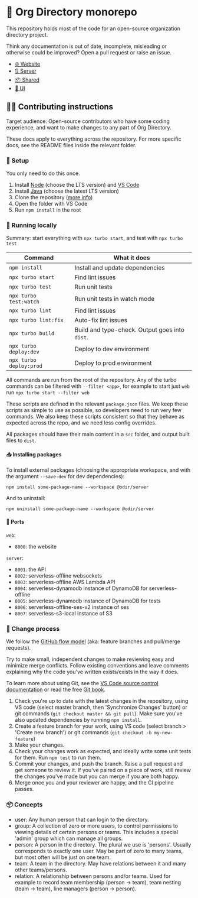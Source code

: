 # 🌌 Org Directory monorepo

This repository holds most of the code for an open-source organization directory project.

Think any documentation is out of date, incomplete, misleading or otherwise could be improved? Open a pull request or raise an issue.

- [🌐 Website](./apps/web)
- [🔃 Server](./apps/server)
- [📦 Shared](./packages/shared)
- [🌈 UI](./packages/ui)

## 🧑‍💻 Contributing instructions

Target audience: Open-source contributors who have some coding experience, and want to make changes to any part of Org Directory.

These docs apply to everything across the repository. For more specific docs, see the README files inside the relevant folder.

### 🔧 Setup

You only need to do this once.

1. Install [Node](https://nodejs.org/) (choose the LTS version) and [VS Code](https://code.visualstudio.com/Download)
2. Install [Java](https://adoptium.net/) (choose the latest LTS version)
3. Clone the repository ([more info](https://docs.github.com/en/repositories/creating-and-managing-repositories/cloning-a-repository))
4. Open the folder with VS Code
5. Run `npm install` in the root

### 🏃 Running locally

Summary: start everything with `npx turbo start`, and test with `npx turbo test`

| Command                 | What it does                                   |
|-------------------------|------------------------------------------------|
| `npm install`           | Install and update dependencies                |
| `npx turbo start`       | Find lint issues                               |
| `npx turbo test`        | Run unit tests                                 |
| `npx turbo test:watch`  | Run unit tests in watch mode                   |
| `npx turbo lint`        | Find lint issues                               |
| `npx turbo lint:fix`    | Auto-fix lint issues                           |
| `npx turbo build`       | Build and type-check. Output goes into `dist`. |
| `npx turbo deploy:dev`  | Deploy to dev environment                      |
| `npx turbo deploy:prod` | Deploy to prod environment                     |

All commands are run from the root of the repository. Any of the turbo commands can be filtered with `--filter <app>`, for example to start just `web` run `npx turbo start --filter web`

These scripts are defined in the relevant `package.json` files. We keep these scripts as simple to use as possible, so developers need to run very few commands. We also keep these scripts consistent so that they behave as expected across the repo, and we need less config overrides.

All packages should have their main content in a `src` folder, and output built files to `dist`.

#### 📥 Installing packages

To install external packages (choosing the appropriate workspace, and with the argument `--save-dev` for dev dependencies):

```
npm install some-package-name --workspace @odir/server
```

And to uninstall:

```
npm uninstall some-package-name --workspace @odir/server
```

#### 🚢 Ports

`web`:
- `8000`: the website

`server`:
- `8001`: the API
- `8002`: serverless-offline websockets
- `8003`: serverless-offline AWS Lambda API
- `8004`: serverless-dynamodb instance of DynamoDB for serverless-offline
- `8005`: serverless-dynamodb instance of DynamoDB for tests
- `8006`: serverless-offline-ses-v2 instance of ses
- `8007`: serverless-s3-local instance of S3

### 🔀 Change process

We follow the [GitHub flow model](https://docs.github.com/en/get-started/quickstart/github-flow) (aka: feature branches and pull/merge requests).

Try to make small, independent changes to make reviewing easy and minimize merge conflicts. Follow existing conventions and leave comments explaining why the code you've written exists/exists in the way it does.

To learn more about using Git, see the [VS Code source control documentation](https://code.visualstudio.com/docs/sourcecontrol/overview) or read the free [Git book](https://git-scm.com/book/en/v2).

1. Check you're up to date with the latest changes in the repository, using VS code (select master branch, then 'Synchronize Changes' button) or git commands (`git checkout master && git pull`). Make sure you've also updated dependencies by running `npm install`.
2. Create a feature branch for your work, using VS code (select branch > 'Create new branch') or git commands (`git checkout -b my-new-feature`)
3. Make your changes.
4. Check your changes work as expected, and ideally write some unit tests for them. Run `npm test` to run them.
5. Commit your changes, and push the branch. Raise a pull request and get someone to review it. If you've paired on a piece of work, still review the changes you've made but you can merge if you are both happy.
6. Merge once you and your reviewer are happy, and the CI pipeline passes.

### 📦 Concepts

- user: Any human person that can login to the directory.
- group: A collection of zero or more users, to control permissions to viewing details of certain persons or teams. This includes a special 'admin' group which can manage all groups.
- person: A person in the directory. The plural we use is 'persons'. Usually corresponds to exactly one user. May be part of zero to many teams, but most often will be just on one team.
- team: A team in the directory. May have relations between it and many other teams/persons.
- relation: A relationship between persons and/or teams. Used for example to record team membership (person -> team), team nesting (team -> team), line managers (person -> person).
